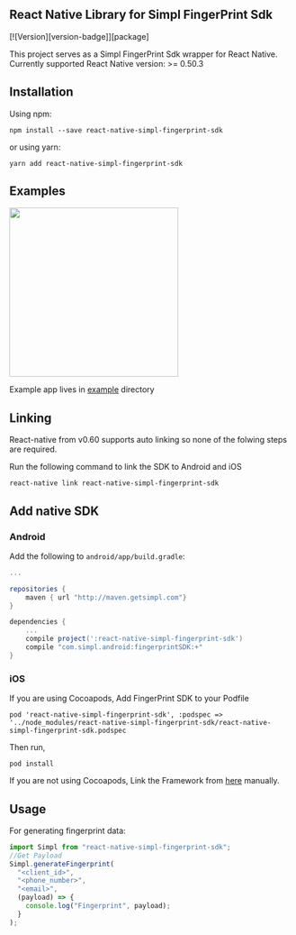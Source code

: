 ## React Native Library for Simpl FingerPrint Sdk

[![Version][version-badge]][package]

This project serves as a Simpl FingerPrint Sdk wrapper for React Native.
Currently supported React Native version: >= 0.50.3

## Installation

Using npm:

```shell
npm install --save react-native-simpl-fingerprint-sdk
```

or using yarn:

```shell
yarn add react-native-simpl-fingerprint-sdk
```

## Examples

<img src="assets/arc-example.gif?raw=true" width="300">

Example app lives in [example](/example) directory

## Linking

React-native from v0.60 supports auto linking so none of the folwing steps are required.

Run the following command to link the SDK to Android and iOS

```shell
react-native link react-native-simpl-fingerprint-sdk
```

## Add native SDK

### Android

Add the following to `android/app/build.gradle`:

```gradle
...

repositories {
    maven { url "http://maven.getsimpl.com"}
}

dependencies {
    ...
    compile project(':react-native-simpl-fingerprint-sdk')
    compile "com.simpl.android:fingerprintSDK:+"
}
```

### iOS

If you are using Cocoapods, Add FingerPrint SDK to your Podfile

`pod 'react-native-simpl-fingerprint-sdk', :podspec => '../node_modules/react-native-simpl-fingerprint-sdk/react-native-simpl-fingerprint-sdk.podspec`

Then run,

`pod install`

If you are not using Cocoapods, Link the Framework from [here](https://github.com/GetSimpl/simpl-fingerprint-sdk-ios) manually.

## Usage

For generating fingerprint data:

```javascript
import Simpl from "react-native-simpl-fingerprint-sdk";
//Get Payload
Simpl.generateFingerprint(
  "<client_id>",
  "<phone_number>",
  "<email>",
  (payload) => {
    console.log("Fingerprint", payload);
  }
);
```
